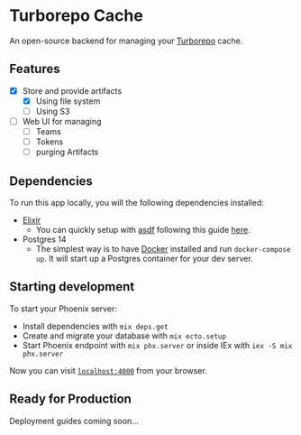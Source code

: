 # Turborepo Cache

An open-source backend for managing your [Turborepo](https://turborepo.org/) cache.

## Features

- [x] Store and provide artifacts
  - [x] Using file system
  - [ ] Using S3
- [ ] Web UI for managing
  - [ ] Teams
  - [ ] Tokens
  - [ ] purging Artifacts

## Dependencies

To run this app locally, you will the following dependencies installed:

- [Elixir](https://elixir-lang.org/)
  - You can quickly setup with [asdf](https://asdf-vm.com/) following this guide [here](https://thinkingelixir.com/install-elixir-using-asdf/).
- Postgres 14
  - The simplest way is to have [Docker](https://docs.docker.com/engine/install/centos/) installed and run `docker-compose up`. It will
    start up a Postgres container for your dev server.
## Starting development

To start your Phoenix server:

  * Install dependencies with `mix deps.get`
  * Create and migrate your database with `mix ecto.setup`
  * Start Phoenix endpoint with `mix phx.server` or inside IEx with `iex -S mix phx.server`

Now you can visit [`localhost:4000`](http://localhost:4000) from your browser.

## Ready for Production

Deployment guides coming soon...